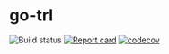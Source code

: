 # go-trl
![Build status](https://github.com/marcostierle/go-trl/workflows/Build/badge.svg) [![Report card](https://goreportcard.com/badge/github.com/marcostierle/go-trl)](https://goreportcard.com/report/github.com/marcostierle/go-trl) [![codecov](https://codecov.io/gh/marcostierle/go-trl/branch/main/graph/badge.svg?token=24KvOwjxwT)](https://codecov.io/gh/marcostierle/go-trl)